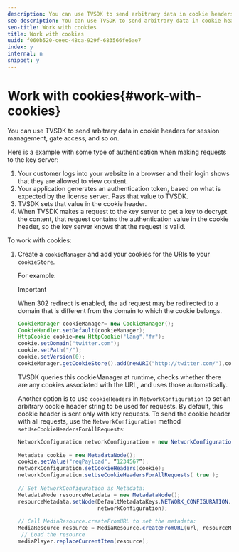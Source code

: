 ```yaml
---
description: You can use TVSDK to send arbitrary data in cookie headers for session management, gate access, and so on.
seo-description: You can use TVSDK to send arbitrary data in cookie headers for session management, gate access, and so on.
seo-title: Work with cookies
title: Work with cookies
uuid: f060b520-ceec-48ca-929f-683566fe6ae7
index: y
internal: n
snippet: y
---
```


# Work with cookies{#work-with-cookies}

You can use TVSDK to send arbitrary data in cookie headers for session management, gate access, and so on.

Here is a example with some type of authentication when making requests to the key server:

1. Your customer logs into your website in a browser and their login shows that they are allowed to view content. 
1. Your application generates an authentication token, based on what is expected by the license server. Pass that value to TVSDK. 
1. TVSDK sets that value in the cookie header. 
1. When TVSDK makes a request to the key server to get a key to decrypt the content, that request contains the authentication value in the cookie header, so the key server knows that the request is valid.

To work with cookies: 

1. Create a `cookieManager` and add your cookies for the URIs to your `cookieStore`.

   For example: 

   >[!IMPORTANT]
   >
   >When 302 redirect is enabled, the ad request may be redirected to a domain that is different from the domain to which the cookie belongs.

   ```java
   CookieManager cookieManager= new CookieManager(); 
   CookieHandler.setDefault(cookieManager);  
   HttpCookie cookie=new HttpCookie("lang","fr"); 
   cookie.setDomain("twitter.com");  
   cookie.setPath("/"); 
   cookie.setVersion(0); 
   cookieManager.getCookieStore().add(newURI("http://twitter.com/"),cookie);
   ```

   TVSDK queries this cookieManager at runtime, checks whether there are any cookies associated with the URL, and uses those automatically.

   Another option is to use `cookieHeaders` in `NetworkConfiguration` to set an arbitrary cookie header string to be used for requests. By default, this cookie header is sent only with key requests. To send the cookie header with all requests, use the `NetworkConfiguration` method `setUseCookieHeadersForAllRequests`: 

   ```java
   NetworkConfiguration networkConfiguration = new NetworkConfiguration(); 
    
   Metadata cookie = new MetadataNode(); 
   cookie.setValue("reqPayload", “1234567”); 
   networkConfiguration.setCookieHeaders(cookie); 
   networkConfiguration.setUseCookieHeadersForAllRequests( true ); 
    
   // Set NetworkConfiguration as Metadata:                                                                   
   MetadataNode resourceMetadata = new MetadataNode();  
   resourceMetadata.setNode(DefaultMetadataKeys.NETWORK_CONFIGURATION.getValue(),  
                            networkConfiguration); 
    
   // Call MediaResource.createFromURL to set the metadata: 
   MediaResource resource = MediaResource.createFromURL(url, resourceMetadata); 
    // Load the resource 
   mediaPlayer.replaceCurrentItem(resource);
   ```

